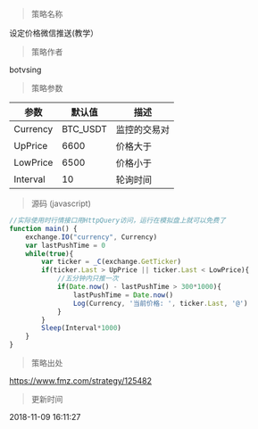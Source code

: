 
> 策略名称

设定价格微信推送(教学）

> 策略作者

botvsing



> 策略参数



|参数|默认值|描述|
|----|----|----|
|Currency|BTC_USDT|监控的交易对|
|UpPrice|6600|价格大于|
|LowPrice|6500|价格小于|
|Interval|10|轮询时间|


> 源码 (javascript)

``` javascript
//实际使用时行情接口用HttpQuery访问，运行在模拟盘上就可以免费了
function main() {
    exchange.IO("currency", Currency)
    var lastPushTime = 0
    while(true){
        var ticker = _C(exchange.GetTicker)
        if(ticker.Last > UpPrice || ticker.Last < LowPrice){
            //五分钟内只推一次
            if(Date.now() - lastPushTime > 300*1000){
                lastPushTime = Date.now()
                Log(Currency, '当前价格: ', ticker.Last, '@')
            }
        }
        Sleep(Interval*1000)
    }
}
```

> 策略出处

https://www.fmz.com/strategy/125482

> 更新时间

2018-11-09 16:11:27
